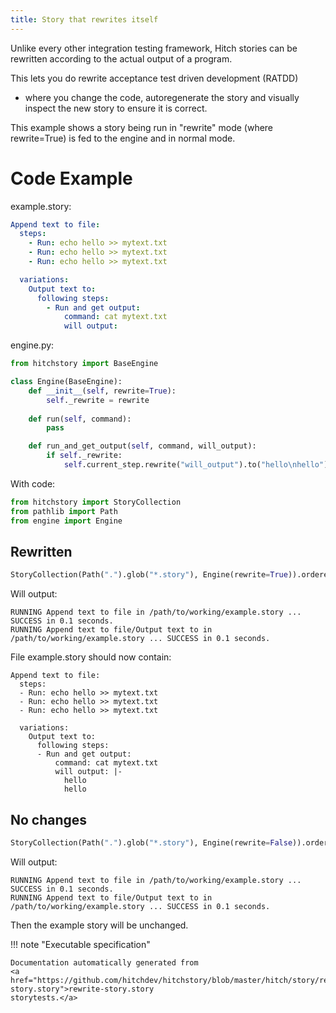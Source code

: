 ```yaml
---
title: Story that rewrites itself
---
```




Unlike every other integration testing framework, Hitch stories
can be rewritten according to the actual output of a program.

This lets you do rewrite acceptance test driven development (RATDD)
- where you change the code, autoregenerate the story and visually
inspect the new story to ensure it is correct.

This example shows a story being run in "rewrite" mode (where
rewrite=True) is fed to the engine and in normal mode.


# Code Example



example.story:

```yaml
Append text to file:
  steps:
    - Run: echo hello >> mytext.txt
    - Run: echo hello >> mytext.txt
    - Run: echo hello >> mytext.txt

  variations:
    Output text to:
      following steps:
        - Run and get output:
            command: cat mytext.txt
            will output: 
```
engine.py:

```python
from hitchstory import BaseEngine

class Engine(BaseEngine):
    def __init__(self, rewrite=True):
        self._rewrite = rewrite
    
    def run(self, command):
        pass

    def run_and_get_output(self, command, will_output):
        if self._rewrite:
            self.current_step.rewrite("will_output").to("hello\nhello")
```

With code:

```python
from hitchstory import StoryCollection
from pathlib import Path
from engine import Engine

```




## Rewritten







```python
StoryCollection(Path(".").glob("*.story"), Engine(rewrite=True)).ordered_by_name().play()

```

Will output:
```
RUNNING Append text to file in /path/to/working/example.story ... SUCCESS in 0.1 seconds.
RUNNING Append text to file/Output text to in /path/to/working/example.story ... SUCCESS in 0.1 seconds.
```




File example.story should now contain:

```
Append text to file:
  steps:
  - Run: echo hello >> mytext.txt
  - Run: echo hello >> mytext.txt
  - Run: echo hello >> mytext.txt

  variations:
    Output text to:
      following steps:
      - Run and get output:
          command: cat mytext.txt
          will output: |-
            hello
            hello
```


## No changes







```python
StoryCollection(Path(".").glob("*.story"), Engine(rewrite=False)).ordered_by_name().play()

```

Will output:
```
RUNNING Append text to file in /path/to/working/example.story ... SUCCESS in 0.1 seconds.
RUNNING Append text to file/Output text to in /path/to/working/example.story ... SUCCESS in 0.1 seconds.
```




Then the example story will be unchanged.







!!! note "Executable specification"

    Documentation automatically generated from 
    <a href="https://github.com/hitchdev/hitchstory/blob/master/hitch/story/rewrite-story.story">rewrite-story.story
    storytests.</a>


